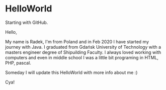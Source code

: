 # HelloWorld
Starting with GitHub.

Hello,

My name is Radek, I'm from Poland and in Feb 2020 I have started my journey with Java.
I graduated from Gdańsk University of Technology with a masters engineer degree of Shipuilding Faculty.
I always loved working with computers and even in middle school I was a little bit programing in HTML, PHP, pascal.

Someday I will update this HelloWorld with more info about me :)

Cya!
